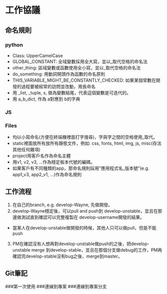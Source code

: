 # 工作協議

## 命名規則

### python
* Class: UpperCamelCase
* GLOBAL_CONSTANT: 全域變數採用全大寫，並以_取代空格的命名法
* other_thing: 區域變數或函數使用全小寫，並以_取代空格的命名法
* do_something: 用動詞開頭作為函數的命名原則
* THIS_VARIABLE_MIGHT_BE_CONSTANTLY_CHECKED: 如果某個常數在開發的過程要被經常的訪問並改動，用長命名
* 用 _list, _tuple, s, 做為變數結尾，代表這個變數是可迭代的。
* 用 a_b_dict, 作為 a對應到 b的字典
### JS
### Files
* 均以小寫命名(方便在終端機裡面打字搜尋)，字與字之間的空格使用_取代。
* static裡面放所有放所有靜態文件，例如: css, fonts, html, img, js, misc(存法其他任何雜項)
* project用客戶名作為命名主體
* 用v1, v2, v3, ...作為穩定板本代號的編碼。
* 如果客戶有不同種類的app，那命名規則採用"應用程式名_版本號"(e.g. app1_v3, app2_v1, ...)作為命名規則

## 工作流程

1. 在自己的branch, e.g. develop-Wayne, 先做開發。
2. develop-Wayne穩定後，可以pull and push到 develop-unstable，並且在那邊做測試直到確認可以完整複製在 develop-username開發的結果。
  * 當某人在develop-unstable做開發的時候，其他人只可以做pull，但是不能push
3. PM在確認沒有人想再對develop-unstable做push的之後，把develop-unstable merge 到develop-stable，並且在那個分支做debug的工作，PM再確認完develop-stable沒有bug之後，merge到master。

## Git筆記
###第一次使用
###連線到專案
###連線到專案分支
